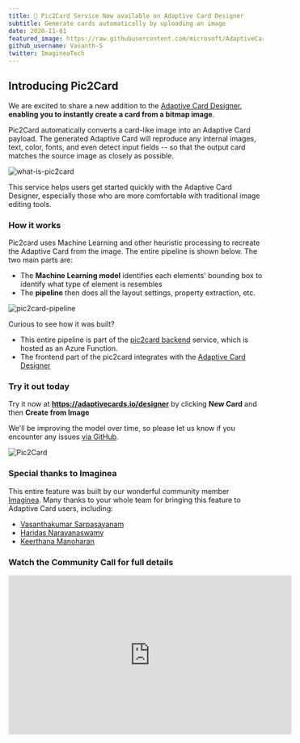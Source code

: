 ```yaml
---
title: 🎉 Pic2Card Service Now available on Adaptive Card Designer
subtitle: Generate cards automatically by uploading an image
date: 2020-11-01
featured_image: https://raw.githubusercontent.com/microsoft/AdaptiveCards/pic2card-blog-update/source/nodejs/adaptivecards-site/pages/_posts/2020/Community-Call-November/pic2card.gif
github_username: Vasanth-S
twitter: ImagineaTech
---
```


## Introducing Pic2Card 

We are excited to share a new addition to the [Adaptive Card Designer](https://adaptivecards.io/designer), **enabling you to instantly create a card from a bitmap image**. 

Pic2Card automatically converts a card-like image into an Adaptive Card payload. The generated Adaptive Card will reproduce any internal images, text, color, fonts, and even detect input fields -- so that the output card matches the source image as closely as possible.

![what-is-pic2card](Community-Call-November/whatispic2card.png)

This service helps users get started quickly with the Adaptive Card Designer, especially those who are more comfortable with traditional image editing tools. 

### How it works

Pic2card uses Machine Learning and other heuristic processing to recreate the Adaptive Card from the image. The entire pipeline is shown below. The two main parts are:

- The **Machine Learning model** identifies each elements' bounding box to identify what type of element is resembles
- The **pipeline** then does all the layout settings, property extraction, etc. 
  
![pic2card-pipeline](Community-Call-November/pic2card_pipeline.png)

Curious to see how it was built?

- This entire pipeline is part of the [pic2card backend](https://github.com/microsoft/AdaptiveCards/tree/main/source/pic2card)
service, which is hosted as an Azure Function. 
- The frontend part of the pic2card integrates with the [Adaptive Card Designer](https://github.com/microsoft/AdaptiveCards/tree/main/source/nodejs/adaptivecards-designer)


### Try it out today

Try it now at **https://adaptivecards.io/designer** by clicking **New Card** and then **Create from Image**

We'll be improving the model over time, so please let us know if you encounter any issues [via GitHub](https://github.com/microsoft/AdaptiveCards/issues/new?template=pi2card.md).

![Pic2Card](Community-Call-November/pic2card.gif)

### Special thanks to Imaginea

This entire feature was built by our wonderful community member [Imaginea](https://www.imaginea.com/). Many thanks to your whole team for bringing this feature to Adaptive Card users, including:

* [Vasanthakumar Sarpasayanam](https://www.linkedin.com/in/vasanthakumar-sarpasayanam/)
* [Haridas Narayanaswamy](https://github.com/haridas)
* [Keerthana Manoharan](https://github.com/Keerthana786)

### Watch the Community Call for full details

<iframe width="560" title="Community Call Video" height="315" src="https://www.youtube.com/embed/b7FVAsaWo3g" frameborder="0" allow="accelerometer; autoplay; clipboard-write; encrypted-media; gyroscope; picture-in-picture" allowfullscreen></iframe>
